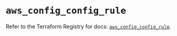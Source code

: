 # `aws_config_config_rule`

Refer to the Terraform Registry for docs: [`aws_config_config_rule`](https://registry.terraform.io/providers/hashicorp/aws/5.54.1/docs/resources/config_config_rule).
